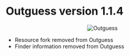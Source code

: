 # Outguess version 1.1.4

<p align="center">
<img src="https://www.rbcafe.com/wp-content/uploads/outguess-300x300.png" alt="Outguess">
</p>

- Resource fork removed from Outguess
- Finder information removed from Outguess
